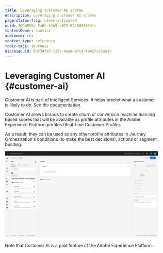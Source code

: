 ```yaml
---
title: Leveraging customer AI scores
description: Leveraging customer AI scores
page-status-flag: never-activated
uuid: 269d590c-5a6d-40b9-a879-02f5033863fc
contentOwner: sauviat
audience: rns
content-type: reference
topic-tags: journeys
discoiquuid: 5df34f55-135a-4ea8-afc2-f9427ce5ae7b
---
```


# Leveraging Customer AI {#customer-ai}

Customer AI is part of Intelligent Services. It helps predict what a customer is likely to do. See the [documentation](https://docs.adobe.com/content/help/en/experience-platform/intelligent-services/customer-ai/overview.html).  

Customer AI allows brands to create churn or conversion machine learning based scores that will be available as profile attributes in the Adobe Experience Platform profiles (Real-time Customer Profile).

As a result, they can be used as any other profile attributes in Journey Orchestration's conditions (to make the best decisions), actions or segment building. 

![](../assets/customer-ai.png)

Note that Customer AI is a paid feature of the Adobe Experience Platform.

 